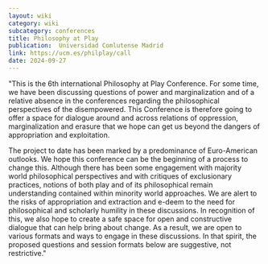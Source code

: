 ```yaml
---
layout: wiki
category: wiki
subcategory: conferences
title: Philosophy at Play
publication:  Universidad Comlutense Madrid
link: https://ucm.es/philplay/call
date: 2024-09-27
---
```


"This is the 6th international Philosophy at Play Conference. For some time, we have been discussing questions of power and marginalization and of a relative absence in the conferences regarding the philosophical perspectives of the disempowered. This Conference is therefore going to offer a space for dialogue around and across relations of oppression, marginalization and erasure that we hope can get us beyond the dangers of appropriation and exploitation.

The project to date has been marked by a predominance of Euro-American outlooks. We hope this conference can be the beginning of a process to change this. Although there has been some engagement with majority world philosophical perspectives and with critiques of exclusionary practices, notions of both play and of its philosophical remain understanding contained within minority world approaches. We are alert to the risks of appropriation and extraction and e-deem to the need for philosophical and scholarly humility in these discussions. In recognition of this, we also hope to create a safe space for open and constructive dialogue that can help bring about change. As a result, we are open to various formats and ways to engage in these discussions. In that spirit, the proposed questions and session formats below are suggestive, not restrictive."
